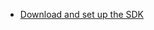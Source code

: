* [Download and set up the SDK](docs/guides/oie-embedded-common-download-setup-app/nodejs/main/)
</br>
